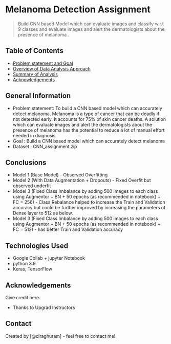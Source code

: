 # Melanoma Detection Assignment
> Build CNN based Model which can evaluate images and classify w.r.t 9 classes and evaluate images and alert the dermatologists about the presence of melanoma .

## Table of Contents
* [Problem statement and Goal](#general-information)
* [Overview of Data Analysis Approach](#technologies-used)
* [Summary of Analysis](#conclusions)
* [Acknowledgements](#acknowledgements)

<!-- You can include any other section that is pertinent to your problem -->

## General Information
- Problem statement: To build a CNN based model which can accurately detect melanoma. Melanoma is a type of cancer that can be deadly if not detected early. 
It accounts for 75% of skin cancer deaths. A solution which can evaluate images and alert the dermatologists about the presence of melanoma has the potential 
to reduce a lot of manual effort needed in diagnosis.
- Goal : Build a CNN based model which can accurately detect melanoma
- Dataset : CNN_assignment.zip

<!-- You don't have to answer all the questions - just the ones relevant to your project. -->

## Conclusions
- Model 1 (Base Model) - Observed Overfitting 
- Model 2 (With Data Augmentation + Dropouts) - Fixed Overfit but observed underfit 
- Model 3 (Fixed Class Imbalance by adding 500 images to each class using Augmentor + BN + 50 epochs (as recommended in notebook) + FC = 256) - 
Class Rebalance helped to increase the Train and Validation accuracy but could be further improved by increasing the parameters of Dense layer to 512 as below. 
- Model 3 (Fixed Class Imbalance by adding 500 images to each class using Augmentor + BN + 50 epochs (as recommended in notebook) + FC = 512) -
has better Train and Validation accuracy


<!-- You don't have to answer all the questions - just the ones relevant to your project. -->


## Technologies Used
- Google Collab + jupyter Notebook
- python 3.9
- Keras, TensorFlow

<!-- As the libraries versions keep on changing, it is recommended to mention the version of library used in this project -->

## Acknowledgements
Give credit here.
- Thanks to Upgrad Instructors


## Contact
Created by [@clraghuram] - feel free to contact me!
